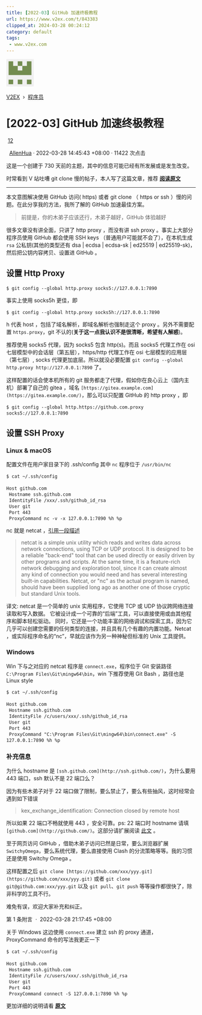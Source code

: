```yaml
---
title: [2022-03] GitHub 加速终极教程
url: https://www.v2ex.com/t/843383
clipped_at: 2024-03-28 00:24:12
category: default
tags: 
 - www.v2ex.com
---
```


[![AllenHua](assets/1711556652-872c69567324037cb6647da203d416b9.png)](https://www.v2ex.com/member/AllenHua)

[V2EX](https://www.v2ex.com/)  ›  [程序员](https://www.v2ex.com/go/programmer)

# \[2022-03\] GitHub 加速终极教程

 [12](javascript:)  [](javascript:)

  [AllenHua](https://www.v2ex.com/member/AllenHua) · 2022-03-28 14:45:43 +08:00 · 11422 次点击

这是一个创建于 730 天前的主题，其中的信息可能已经有所发展或是发生改变。

时常看到 V 站吐嘈 git clone 慢的帖子，本人写了这篇文章，推荐 **[阅读原文](https://hellodk.cn/post/975)**

- - -

本文意图解决使用 GitHub 访问( https) 或者 git clone （ https or ssh ）慢的问题。在此分享我的方法，我所了解的 GitHub 加速最佳方案。

> 前提是，你的木弟子应该还行，木弟子越好，GitHub 体验越好

很多文章没有讲全面，只讲了 http proxy ，而没有讲 ssh proxy 。事实上大部分程序员使用 GitHub 都会使用 SSH keys （普通用户可能就不会了），在本机生成 `rsa` 公私钥(其他的类型还有 dsa | ecdsa | ecdsa-sk | ed25519 | ed25519-sk)，然后把公钥内容拷贝、设置进 GitHub 。

## 设置 Http Proxy

```plain
$ git config --global http.proxy socks5://127.0.0.1:7890
```

事实上使用 socks5h 更佳，即

```plain
$ git config --global http.proxy socks5h://127.0.0.1:7890
```

h 代表 host ，包括了域名解析，即域名解析也强制走这个 proxy 。另外不需要配置 `https.proxy`，git 不认的(**关于这一点我认识不是很清晰，希望有人解惑**)。

推荐使用 socks5 代理，因为 socks5 包含 http(s)。而且 socks5 代理工作在 osi 七层模型中的会话层（第五层），https/http 代理工作在 osi 七层模型的应用层（第七层）, socks 代理更加底层。所以就没必要配置 `git config --global http.proxy http://127.0.0.1:7890` 了。

这样配置的话会使本机所有的 git 服务都走了代理，假如你在良心云上（国内主机）部署了自己的 gitea ，域名 `[https://gitea.example.com](https://gitea.example.com/)`，那么可以只配置 GitHub 的 http proxy ，即

```plain
$ git config --global http.https://github.com.proxy socks5://127.0.0.1:7890
```

## 设置 SSH Proxy

### Linux & macOS

配置文件在用户家目录下的 .ssh/config 其中 `nc` 程序位于 `/usr/bin/nc`

```plain
$ cat ~/.ssh/config

Host github.com
 Hostname ssh.github.com
 IdentityFile /xxx/.ssh/github_id_rsa
 User git
 Port 443
 ProxyCommand nc -v -x 127.0.0.1:7890 %h %p
```

nc 就是 netcat ，[引用一段描述](https://www.commandlinux.com/man-page/man1/nc.1.html)

> netcat is a simple unix utility which reads and writes data across network connections, using TCP or UDP protocol. It is designed to be a reliable "back-end" tool that can be used directly or easily driven by other programs and scripts. At the same time, it is a feature-rich network debugging and exploration tool, since it can create almost any kind of connection you would need and has several interesting built-in capabilities. Netcat, or "nc" as the actual program is named, should have been supplied long ago as another one of those cryptic but standard Unix tools.

译文: netcat 是一个简单的 unix 实用程序，它使用 TCP 或 UDP 协议跨网络连接读取和写入数据。 它被设计成一个可靠的“后端”工具，可以直接使用或由其他程序和脚本轻松驱动。 同时，它还是一个功能丰富的网络调试和探索工具，因为它几乎可以创建您需要的任何类型的连接，并且具有几个有趣的内置功能。Netcat ，或实际程序命名的“nc”，早就应该作为另一种神秘但标准的 Unix 工具提供。

### Windows

Win 下与之对应的 netcat 程序是 `connect.exe`，程序位于 Git 安装路径 `C:\Program Files\Git\mingw64\bin`，win 下推荐使用 Git Bash ，路径也是 Linux style

```plain
$ cat ~/.ssh/config

Host github.com
 Hostname ssh.github.com
 IdentityFile /c/users/xxx/.ssh/github_id_rsa
 User git
 Port 443
 ProxyCommand "C:\Program Files\Git\mingw64\bin\connect.exe" -S 127.0.0.1:7890 %h %p
```

### 补充信息

为什么 hostname 是 `[ssh.github.com](http://ssh.github.com/)`，为什么要用 443 端口，ssh 默认不是 22 端口么？

因为有些木弟子对于 22 端口做了限制，要么禁止了，要么有些抽风，这时经常会遇到如下错误

> kex\_exchange\_identification: Connection closed by remote host

所以如果 22 端口不畅就使用 443 ，安全可靠。ps: 22 端口时 hostname 请填 `[github.com](http://github.com/)`。这部分请扩展阅读 [此文](https://docs.github.com/cn/authentication/troubleshooting-ssh/using-ssh-over-the-https-port) 。

至于网页访问 GitHub ，借助木弟子访问已然是日常，要么浏览器扩展 `SwitchyOmega`，要么系统代理，要么直接使用 Clash 的分流策略等等。我的习惯还是使用 Switchy Omega 。

这样配置之后 `git clone [https://github.com/xxx/yyy.git](https://github.com/xxx/yyy.git)` 或者 `git clone git@github.com:xxx/yyy.git` 以及 `git pull`、`git push` 等等操作都很快了，除非科学的工具不行。

难免有误，欢迎大家补充和纠正。

第 1 条附言  ·  2022-03-28 21:17:45 +08:00

关于 Windows 这边使用 `connect.exe` 建立 ssh 的 proxy 通道，ProxyCommand 命令的写法我更正一下

```plain
$ cat ~/.ssh/config

Host github.com
 Hostname ssh.github.com
 IdentityFile /c/users/xxx/.ssh/github_id_rsa
 User git
 Port 443
 ProxyCommand connect -S 127.0.0.1:7890 %h %p
```

更加详细的说明请看 **[原文](https://hellodk.cn/post/975)**